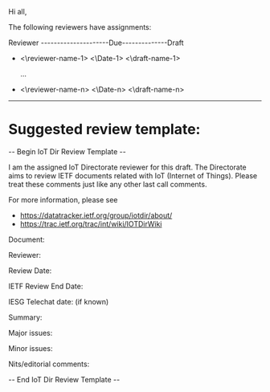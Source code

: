 Hi all,

The following reviewers have assignments:


Reviewer ---------------------Due--------------Draft

* <\reviewer-name-1\>     <\Date-1\>      <\draft-name-1\>
           
  ...
  
* <\reviewer-name-n\>     <\Date-n\>      <\draft-name-n\> 



-------------------------------------------------------
# Suggested review template:

-- Begin IoT Dir Review Template --

I am the assigned IoT Directorate reviewer for this draft. The Directorate aims to review IETF documents related with IoT (Internet of Things). Please treat these comments just like any other last call comments.

For more information, please see

- https://datatracker.ietf.org/group/iotdir/about/
- https://trac.ietf.org/trac/int/wiki/IOTDirWiki 

Document:

Reviewer:

Review Date:

IETF Review End Date:

IESG Telechat date: (if known)

Summary:

Major issues:

Minor issues:

Nits/editorial comments:

-- End IoT Dir Review Template --
